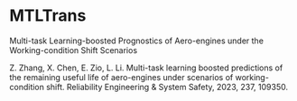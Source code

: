 # MTLTrans
Multi-task Learning-boosted Prognostics of Aero-engines under the Working-condition Shift Scenarios

Z. Zhang, X. Chen, E. Zio, L. Li. Multi-task learning boosted predictions of the remaining useful life of aero-engines under scenarios of working-condition shift. Reliability Engineering & System Safety, 2023, 237, 109350. 
